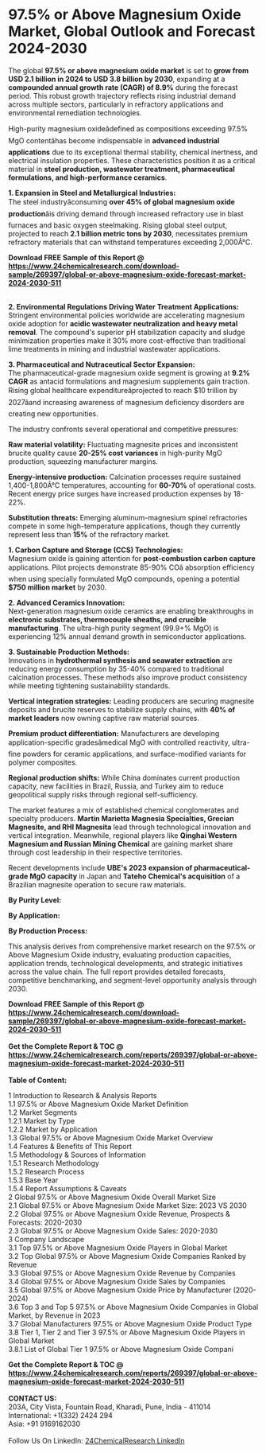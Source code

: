<h1>97.5% or Above Magnesium Oxide Market, Global Outlook and Forecast 2024-2030</h1><p>The global <strong>97.5% or above magnesium oxide market</strong> is set to <strong>grow from USD 2.1 billion in 2024 to USD 3.8 billion by 2030</strong>, expanding at a <strong>compounded annual growth rate (CAGR) of 8.9%</strong> during the forecast period. This robust growth trajectory reflects rising industrial demand across multiple sectors, particularly in refractory applications and environmental remediation technologies.</p><p>High-purity magnesium oxideâdefined as compositions exceeding 97.5% MgO contentâhas become indispensable in <strong>advanced industrial applications</strong> due to its exceptional thermal stability, chemical inertness, and electrical insulation properties. These characteristics position it as a critical material in <strong>steel production, wastewater treatment, pharmaceutical formulations, and high-performance ceramics</strong>.</p><p><strong>1. Expansion in Steel and Metallurgical Industries:</strong><br>
The steel industryâconsuming <strong>over 45% of global magnesium oxide production</strong>âis driving demand through increased refractory use in blast furnaces and basic oxygen steelmaking. Rising global steel output, projected to reach <strong>2.1 billion metric tons by 2030</strong>, necessitates premium refractory materials that can withstand temperatures exceeding 2,000Â°C.</p><div><b>Download FREE Sample of this Report @ 
            <a href="https://www.24chemicalresearch.com/download-sample/269397/global-or-above-magnesium-oxide-forecast-market-2024-2030-511">
            https://www.24chemicalresearch.com/download-sample/269397/global-or-above-magnesium-oxide-forecast-market-2024-2030-511</a></b></div><br><p><strong>2. Environmental Regulations Driving Water Treatment Applications:</strong><br>
Stringent environmental policies worldwide are accelerating magnesium oxide adoption for <strong>acidic wastewater neutralization and heavy metal removal</strong>. The compound's superior pH stabilization capacity and sludge minimization properties make it 30% more cost-effective than traditional lime treatments in mining and industrial wastewater applications.</p><p><strong>3. Pharmaceutical and Nutraceutical Sector Expansion:</strong><br>
The pharmaceutical-grade magnesium oxide segment is growing at <strong>9.2% CAGR</strong> as antacid formulations and magnesium supplements gain traction. Rising global healthcare expenditureâprojected to reach $10 trillion by 2027âand increasing awareness of magnesium deficiency disorders are creating new opportunities.</p><p>The industry confronts several operational and competitive pressures:</p><p><strong>Raw material volatility:</strong> Fluctuating magnesite prices and inconsistent brucite quality cause <strong>20-25% cost variances</strong> in high-purity MgO production, squeezing manufacturer margins.</p><p><strong>Energy-intensive production:</strong> Calcination processes require sustained 1,400-1,800Â°C temperatures, accounting for <strong>60-70%</strong> of operational costs. Recent energy price surges have increased production expenses by 18-22%.</p><p><strong>Substitution threats:</strong> Emerging aluminum-magnesium spinel refractories compete in some high-temperature applications, though they currently represent less than <strong>15%</strong> of the refractory market.</p><p><strong>1. Carbon Capture and Storage (CCS) Technologies:</strong><br>
Magnesium oxide is gaining attention for <strong>post-combustion carbon capture</strong> applications. Pilot projects demonstrate 85-90% COâ absorption efficiency when using specially formulated MgO compounds, opening a potential <strong>$750 million market</strong> by 2030.</p><p><strong>2. Advanced Ceramics Innovation:</strong><br>
Next-generation magnesium oxide ceramics are enabling breakthroughs in <strong>electronic substrates, thermocouple sheaths, and crucible manufacturing</strong>. The ultra-high purity segment (99.9+% MgO) is experiencing 12% annual demand growth in semiconductor applications.</p><p><strong>3. Sustainable Production Methods:</strong><br>
Innovations in <strong>hydrothermal synthesis and seawater extraction</strong> are reducing energy consumption by 35-40% compared to traditional calcination processes. These methods also improve product consistency while meeting tightening sustainability standards.</p><p><strong>Vertical integration strategies:</strong> Leading producers are securing magnesite deposits and brucite reserves to stabilize supply chains, with <strong>40% of market leaders</strong> now owning captive raw material sources.</p><p><strong>Premium product differentiation:</strong> Manufacturers are developing application-specific gradesâmedical MgO with controlled reactivity, ultra-fine powders for ceramic applications, and surface-modified variants for polymer composites.</p><p><strong>Regional production shifts:</strong> While China dominates current production capacity, new facilities in Brazil, Russia, and Turkey aim to reduce geopolitical supply risks through regional self-sufficiency.</p><p>The market features a mix of established chemical conglomerates and specialty producers. <strong>Martin Marietta Magnesia Specialties, Grecian Magnesite, and RHI Magnesita</strong> lead through technological innovation and vertical integration. Meanwhile, regional players like <strong>Qinghai Western Magnesium and Russian Mining Chemical</strong> are gaining market share through cost leadership in their respective territories.</p><p>Recent developments include <strong>UBE's 2023 expansion of pharmaceutical-grade MgO capacity</strong> in Japan and <strong>Tateho Chemical's acquisition</strong> of a Brazilian magnesite operation to secure raw materials.</p><p><strong>By Purity Level:</strong></p><p><strong>By Application:</strong></p><p><strong>By Production Process:</strong></p><p>This analysis derives from comprehensive market research on the 97.5% or Above Magnesium Oxide industry, evaluating production capacities, application trends, technological developments, and strategic initiatives across the value chain. The full report provides detailed forecasts, competitive benchmarking, and segment-level opportunity analysis through 2030.</p><div><b>Download FREE Sample of this Report @ 
            <a href="https://www.24chemicalresearch.com/download-sample/269397/global-or-above-magnesium-oxide-forecast-market-2024-2030-511">
            https://www.24chemicalresearch.com/download-sample/269397/global-or-above-magnesium-oxide-forecast-market-2024-2030-511</a></b></div><br><div><b>Get the Complete Report & TOC @ 
            <a href="https://www.24chemicalresearch.com/reports/269397/global-or-above-magnesium-oxide-forecast-market-2024-2030-511">
            https://www.24chemicalresearch.com/reports/269397/global-or-above-magnesium-oxide-forecast-market-2024-2030-511</a></b></div><br>
            <b>Table of Content:</b><p>1 Introduction to Research & Analysis Reports<br />
    1.1 97.5% or Above Magnesium Oxide Market Definition<br />
    1.2 Market Segments<br />
        1.2.1 Market by Type<br />
        1.2.2 Market by Application<br />
    1.3 Global 97.5% or Above Magnesium Oxide Market Overview<br />
    1.4 Features & Benefits of This Report<br />
    1.5 Methodology & Sources of Information<br />
        1.5.1 Research Methodology<br />
        1.5.2 Research Process<br />
        1.5.3 Base Year<br />
        1.5.4 Report Assumptions & Caveats<br />
2 Global 97.5% or Above Magnesium Oxide Overall Market Size<br />
    2.1 Global 97.5% or Above Magnesium Oxide Market Size: 2023 VS 2030<br />
    2.2 Global 97.5% or Above Magnesium Oxide Revenue, Prospects & Forecasts: 2020-2030<br />
    2.3 Global 97.5% or Above Magnesium Oxide Sales: 2020-2030<br />
3 Company Landscape<br />
    3.1 Top 97.5% or Above Magnesium Oxide Players in Global Market<br />
    3.2 Top Global 97.5% or Above Magnesium Oxide Companies Ranked by Revenue<br />
    3.3 Global 97.5% or Above Magnesium Oxide Revenue by Companies<br />
    3.4 Global 97.5% or Above Magnesium Oxide Sales by Companies<br />
    3.5 Global 97.5% or Above Magnesium Oxide Price by Manufacturer (2020-2024)<br />
    3.6 Top 3 and Top 5 97.5% or Above Magnesium Oxide Companies in Global Market, by Revenue in 2023<br />
    3.7 Global Manufacturers 97.5% or Above Magnesium Oxide Product Type<br />
    3.8 Tier 1, Tier 2 and Tier 3 97.5% or Above Magnesium Oxide Players in Global Market<br />
        3.8.1 List of Global Tier 1 97.5% or Above Magnesium Oxide Compani</p><div><b>Get the Complete Report & TOC @ 
            <a href="https://www.24chemicalresearch.com/reports/269397/global-or-above-magnesium-oxide-forecast-market-2024-2030-511">
            https://www.24chemicalresearch.com/reports/269397/global-or-above-magnesium-oxide-forecast-market-2024-2030-511</a></b></div><br><b>CONTACT US:</b><br>
            203A, City Vista, Fountain Road, Kharadi, Pune, India - 411014<br>
            International: +1(332) 2424 294<br>
            Asia: +91 9169162030 <br><br>
            Follow Us On LinkedIn: <a href="https://www.linkedin.com/company/24chemicalresearch/">24ChemicalResearch LinkedIn</a>